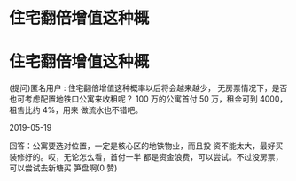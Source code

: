# 住宅翻倍增值这种概

# 住宅翻倍增值这种概

(提问)匿名用户 : 住宅翻倍增值这种概率以后将会越来越少， 无房票情况下，是否也可考虑配置地铁口公寓来收租呢？ 100 万的公寓首付 50 万，租金可到 4000，租售比约 4%，用来 做流水也不错吧。

2019-05-19

回答：公寓要选对位置，一定是核心区的地铁物业，而且投 资不能太大，最好买装修好的。哎，无论怎么看，首付一半 都是资金浪费，可以尝试。不过没房票，可以尝试去新塘买 笋盘啊(0 赞)